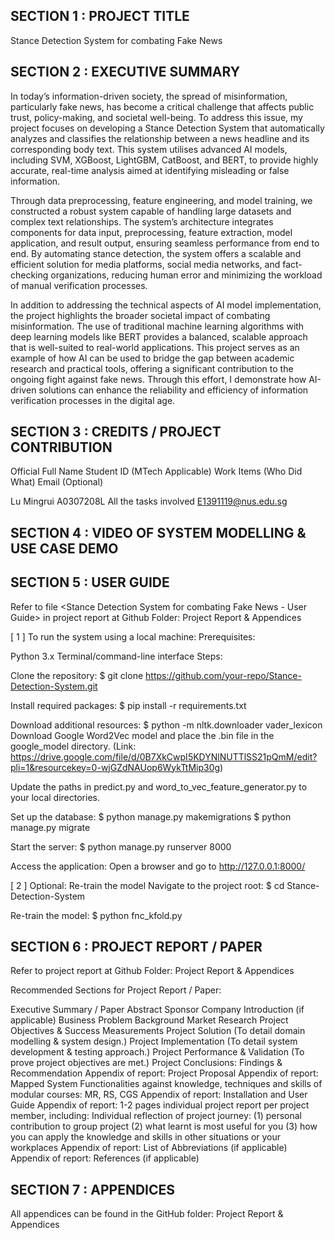 ## SECTION 1 : PROJECT TITLE
Stance Detection System for combating Fake News


## SECTION 2 : EXECUTIVE SUMMARY

In today’s information-driven society, the spread of misinformation, particularly fake news, has become a critical challenge that affects public trust, policy-making, and societal well-being. To address this issue, my project focuses on developing a Stance Detection System that automatically analyzes and classifies the relationship between a news headline and its corresponding body text. This system utilises advanced AI models, including SVM, XGBoost, LightGBM, CatBoost, and BERT, to provide highly accurate, real-time analysis aimed at identifying misleading or false information.

Through data preprocessing, feature engineering, and model training, we constructed a robust system capable of handling large datasets and complex text relationships. The system’s architecture integrates components for data input, preprocessing, feature extraction, model application, and result output, ensuring seamless performance from end to end. By automating stance detection, the system offers a scalable and efficient solution for media platforms, social media networks, and fact-checking organizations, reducing human error and minimizing the workload of manual verification processes.

In addition to addressing the technical aspects of AI model implementation, the project highlights the broader societal impact of combating misinformation. The use of traditional machine learning algorithms with deep learning models like BERT provides a balanced, scalable approach that is well-suited to real-world applications. This project serves as an example of how AI can be used to bridge the gap between academic research and practical tools, offering a significant contribution to the ongoing fight against fake news. Through this effort, I demonstrate how AI-driven solutions can enhance the reliability and efficiency of information verification processes in the digital age.

## SECTION 3 : CREDITS / PROJECT CONTRIBUTION

Official Full Name	Student ID (MTech Applicable)	Work Items (Who Did What)	Email (Optional)

Lu Mingrui	A0307208L	All the tasks involved	E1391119@nus.edu.sg

## SECTION 4 : VIDEO OF SYSTEM MODELLING & USE CASE DEMO


## SECTION 5 : USER GUIDE
Refer to file <Stance Detection System for combating Fake News - User Guide> in project report at Github Folder: Project Report & Appendices 


[ 1 ] To run the system using a local machine:
Prerequisites:

Python 3.x
Terminal/command-line interface
Steps:

Clone the repository:
$ git clone https://github.com/your-repo/Stance-Detection-System.git

Install required packages:
$ pip install -r requirements.txt

Download additional resources:
$ python -m nltk.downloader vader_lexicon
Download Google Word2Vec model and place the .bin file in the google_model directory.
(Link: https://drive.google.com/file/d/0B7XkCwpI5KDYNlNUTTlSS21pQmM/edit?pli=1&resourcekey=0-wjGZdNAUop6WykTtMip30g)

Update the paths in predict.py and word_to_vec_feature_generator.py to your local directories.

Set up the database:
$ python manage.py makemigrations
$ python manage.py migrate

Start the server:
$ python manage.py runserver 8000

Access the application:
Open a browser and go to http://127.0.0.1:8000/

[ 2 ] Optional: Re-train the model
Navigate to the project root:
$ cd Stance-Detection-System

Re-train the model:
$ python fnc_kfold.py


## SECTION 6 : PROJECT REPORT / PAPER
Refer to project report at Github Folder: Project Report & Appendices

Recommended Sections for Project Report / Paper:

Executive Summary / Paper Abstract
Sponsor Company Introduction (if applicable)
Business Problem Background
Market Research
Project Objectives & Success Measurements
Project Solution (To detail domain modelling & system design.)
Project Implementation (To detail system development & testing approach.)
Project Performance & Validation (To prove project objectives are met.)
Project Conclusions: Findings & Recommendation
Appendix of report: Project Proposal
Appendix of report: Mapped System Functionalities against knowledge, techniques and skills of modular courses: MR, RS, CGS
Appendix of report: Installation and User Guide
Appendix of report: 1-2 pages individual project report per project member, including: Individual reflection of project journey: (1) personal contribution to group project (2) what learnt is most useful for you (3) how you can apply the knowledge and skills in other situations or your workplaces
Appendix of report: List of Abbreviations (if applicable)
Appendix of report: References (if applicable)

## SECTION 7 : APPENDICES
All appendices can be found in the GitHub folder: Project Report & Appendices
